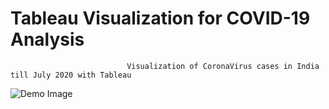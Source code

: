 # Tableau Visualization for COVID-19 Analysis

                              Visualization of CoronaVirus cases in India till July 2020 with Tableau

![Demo Image](https://github.com/omkardeshpande23994/Tableau-Visualizations/blob/master/COVID%20Analysis%20(Tableau%20Viz%20Demo).png)
